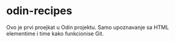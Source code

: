 # odin-recipes
Ovo je prvi proejkat u Odin projektu. Samo upoznavanje sa HTML elementime i time kako funkcionise Git.